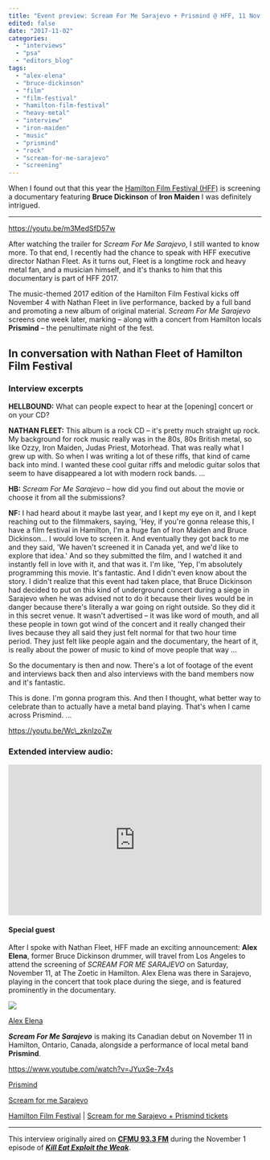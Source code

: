 ```yaml
---
title: "Event preview: Scream For Me Sarajevo + Prismind @ HFF, 11 Nov 2017"
edited: false
date: "2017-11-02"
categories:
  - "interviews"
  - "psa"
  - "editors_blog"
tags:
  - "alex-elena"
  - "bruce-dickinson"
  - "film"
  - "film-festival"
  - "hamilton-film-festival"
  - "heavy-metal"
  - "interview"
  - "iron-maiden"
  - "music"
  - "prismind"
  - "rock"
  - "scream-for-me-sarajevo"
  - "screening"
---
```


When I found out that this year the [Hamilton Film Festival (HFF)](http://www.hamiltonfilmfestival.com/) is screening a documentary featuring **Bruce Dickinson** of **Iron Maiden** I was definitely intrigued.

* * *

https://youtu.be/m3MedSfD57w

After watching the trailer for _Scream For Me Sarajevo_, I still wanted to know more. To that end, I recently had the chance to speak with HFF executive director Nathan Fleet. As it turns out, Fleet is a longtime rock and heavy metal fan, and a musician himself, and it's thanks to him that this documentary is part of HFF 2017.

The music-themed 2017 edition of the Hamilton Film Festival kicks off November 4 with Nathan Fleet in live performance, backed by a full band and promoting a new album of original material. _Scream For Me Sarajevo_ screens one week later, marking – along with a concert from Hamilton locals **Prismind** – the penultimate night of the fest.

## In conversation with Nathan Fleet of Hamilton Film Festival

### Interview excerpts

**HELLBOUND:** What can people expect to hear at the \[opening\] concert or on your CD?

**NATHAN FLEET:** This album is a rock CD – it's pretty much straight up rock. My background for rock music really was in the 80s, 80s British metal, so like Ozzy, Iron Maiden, Judas Priest, Motorhead. That was really what I grew up with. So when I was writing a lot of these riffs, that kind of came back into mind. I wanted these cool guitar riffs and melodic guitar solos that seem to have disappeared a lot with modern rock bands. ...

**HB:** _Scream For Me Sarajevo_ – how did you find out about the movie or choose it from all the submissions?

**NF:** I had heard about it maybe last year, and I kept my eye on it, and I kept reaching out to the filmmakers, saying, 'Hey, if you're gonna release this, I have a film festival in Hamilton, I'm a huge fan of Iron Maiden and Bruce Dickinson... I would love to screen it. And eventually they got back to me and they said, 'We haven't screened it in Canada yet, and we'd like to explore that idea.' And so they submitted the film, and I watched it and instantly fell in love with it, and that was it. I'm like, 'Yep, I'm absolutely programming this movie. It's fantastic. And I didn't even know about the story. I didn't realize that this event had taken place, that Bruce Dickinson had decided to put on this kind of underground concert during a siege in Sarajevo when he was advised not to do it because their lives would be in danger because there's literally a war going on right outside. So they did it in this secret venue. It wasn't advertised – it was like word of mouth, and all these people in town got wind of the concert and it really changed their lives because they all said they just felt normal for that two hour time period. They just felt like people again and the documentary, the heart of it, is really about the power of music to kind of move people that way ...

So the documentary is then and now. There's a lot of footage of the event and interviews back then and also interviews with the band members now and it's fantastic.

This is done. I'm gonna program this. And then I thought, what better way to celebrate than to actually have a metal band playing. That's when I came across Prismind. ...

https://youtu.be/Wc\_zknIzoZw

### Extended interview audio:

<iframe src="https://w.soundcloud.com/player/?url=https%3A//api.soundcloud.com/tracks/347336127%3Fsecret_token%3Ds-lSsfZ&amp;color=%23ff5500&amp;auto_play=false&amp;hide_related=false&amp;show_comments=true&amp;show_user=true&amp;show_reposts=false&amp;show_teaser=true&amp;visual=true" width="100%" height="300" frameborder="no" scrolling="no"></iframe>

#### Special guest

After I spoke with Nathan Fleet, HFF made an exciting announcement: **Alex Elena**, former Bruce Dickinson drummer, will travel from Los Angeles to attend the screening of _SCREAM FOR ME SARAJEVO_ on Saturday, November 11, at The Zoetic in Hamilton. Alex Elena was there in Sarajevo, playing in the concert that took place during the siege, and is featured prominently in the documentary.

![](https://hellbound.ca/wp-content/uploads/2017/10/Alex-Elena.jpg)

[Alex Elena](http://alexelenatv.com/)

**_Scream For Me Sarajevo_** is making its Canadian debut on November 11 in Hamilton, Ontario, Canada, alongside a performance of local metal band **Prismind**.

https://www.youtube.com/watch?v=JYuxSe-7x4s

[Prismind](https://www.prismindband.com/)

[Scream for me Sarajevo](https://www.facebook.com/screamformesarajevo/)

[Hamilton Film Festival](http://www.hamiltonfilmfestival.com/) | [Scream for me Sarajevo + Prismind tickets](https://www.bruha.com/event/1802)

* * *

This interview originally aired on [**CFMU 93.3 FM**](http://cfmu.ca/) during the November 1 episode of [**_Kill Eat Exploit the Weak_**](http://cfmu.ca/shows/65-kill-eat-exploit-the-weak).
